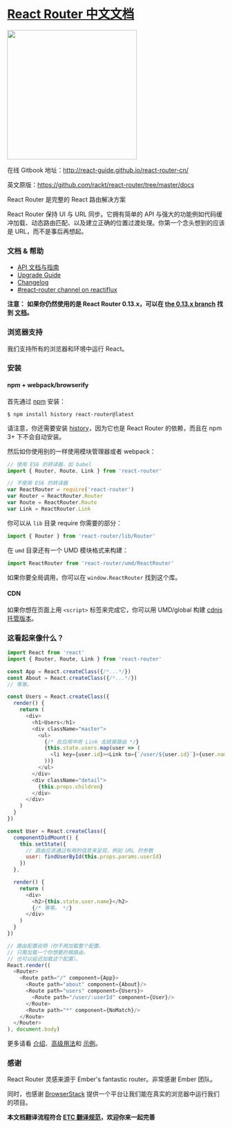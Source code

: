 # [React Router 中文文档](https://github.com/react-guide/react-router-cn)

<img src="https://rackt.github.io/react-router/img/vertical.png" width="300"/>

在线 Gitbook 地址：http://react-guide.github.io/react-router-cn/

英文原版：https://github.com/rackt/react-router/tree/master/docs

React Router 是完整的 React 路由解决方案

React Router 保持 UI 与 URL 同步。它拥有简单的 API 与强大的功能例如代码缓冲加载、动态路由匹配、以及建立正确的位置过渡处理。你第一个念头想到的应该是 URL，而不是事后再想起。

### 文档 & 帮助

- [API 文档与指南](/docs)
- [Upgrade Guide](https://github.com/rackt/react-router/blob/master/UPGRADE_GUIDE.md)
- [Changelog](https://github.com/rackt/react-router/blob/master/CHANGELOG.md)
- [#react-router channel on reactiflux](http://www.reactiflux.com/)

**注意：** **如果你仍然使用的是 React Router 0.13.x，可以在 [the 0.13.x branch](https://github.com/rackt/react-router/tree/0.13.x) 找到 [文档](https://github.com/rackt/react-router/tree/0.13.x/docs/guides)。**

### 浏览器支持

我们支持所有的浏览器和环境中运行 React。

### 安装

#### npm + webpack/browserify

首先通过 [npm](https://www.npmjs.com/) 安装：

    $ npm install history react-router@latest

请注意，你还需要安装 [history](https://www.npmjs.com/package/history)，因为它也是 React Router 的依赖，而且在 npm 3+ 下不会自动安装。

然后如你使用别的一样使用模块管理器或者 webpack：

```js
// 使用 ES6 的转译器，如 babel
import { Router, Route, Link } from 'react-router'

// 不使用 ES6 的转译器
var ReactRouter = require('react-router')
var Router = ReactRouter.Router
var Route = ReactRouter.Route
var Link = ReactRouter.Link
```

你可以从 `lib` 目录 require 你需要的部分：

```js
import { Router } from 'react-router/lib/Router'
```

在 `umd` 目录还有一个 UMD 模块格式来构建：

```js
import ReactRouter from 'react-router/umd/ReactRouter'
```

如果你要全局调用，你可以在 `window.ReactRouter` 找到这个库。

#### CDN

如果你想在页面上用 `<script>` 标签来完成它，你可以用 UMD/global 构建 [cdnjs 托管版本](https://cdnjs.com/libraries/react-router)。

### 这看起来像什么？

```js
import React from 'react'
import { Router, Route, Link } from 'react-router'

const App = React.createClass({/*...*/})
const About = React.createClass({/*...*/})
// 等等。

const Users = React.createClass({
  render() {
    return (
      <div>
        <h1>Users</h1>
        <div className="master">
          <ul>
            {/* 在应用中用 Link 去链接路由 */}
            {this.state.users.map(user => (
              <li key={user.id}><Link to={`/user/${user.id}`}>{user.name}</Link></li>
            ))}
          </ul>
        </div>
        <div className="detail">
          {this.props.children}
        </div>
      </div>
    )
  }
})

const User = React.createClass({
  componentDidMount() {
    this.setState({
      // 路由应该通过有用的信息来呈现，例如 URL 的参数
      user: findUserById(this.props.params.userId)
    })
  },

  render() {
    return (
      <div>
        <h2>{this.state.user.name}</h2>
        {/* 等等。 */}
      </div>
    )
  }
})

// 路由配置说明（你不用加载整个配置，
// 只需加载一个你想要的根路由，
// 也可以延迟加载这个配置）。
React.render((
  <Router>
    <Route path="/" component={App}>
      <Route path="about" component={About}/>
      <Route path="users" component={Users}>
        <Route path="/user/:userId" component={User}/>
      </Route>
      <Route path="*" component={NoMatch}/>
    </Route>
  </Router>
), document.body)
```

更多请看 [介绍](/docs/Introduction.md)、[高级用法](/docs/guides/advanced/README.md)和 [示例](https://github.com/rackt/react-router/tree/master/examples)。

### 感谢

React Router 灵感来源于 Ember's fantastic router。非常感谢 Ember 团队。

同时，也感谢 [BrowserStack](https://www.browserstack.com/) 提供一个平台让我们能在真实的浏览器中运行我们的项目。


**本文档翻译流程符合 [ETC 翻译规范](https://github.com/react-guide/ETC)，欢迎你来一起完善**
